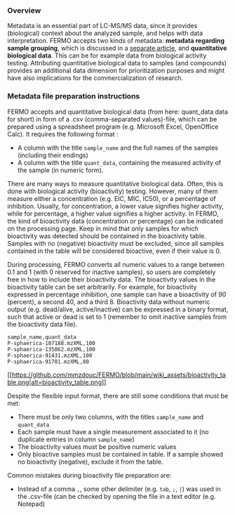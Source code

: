 ### Overview

Metadata is an essential part of LC-MS/MS data, since it provides (biological) context about the analyzed sample, and helps with data interpretation. FERMO accepts two kinds of metadata: **metadata regarding sample grouping**, which is discussed in a [separate article](https://github.com/mmzdouc/FERMO/wiki/Metadata-file-preparation-tutorial), and **quantitative biological data**. This can be for example data from biological activity testing. Attributing quantitative biological data to samples (and compounds) provides an additional data dimension for prioritization purposes and might have also implications for the commercialization of research.

### Metadata file preparation instructions

FERMO accepts and quantitative biological data (from here: quant_data data for short) in form of a .csv (comma-separated values)-file, which can be prepared using a spreadsheet program (e.g. Microsoft Excel, OpenOffice Calc). It requires the following format :

- A column with the title `sample_name` and the full names of the samples (including their endings)
- A column with the title `quant_data`, containing the measured activity of the sample (in numeric form).


There are many ways to measure quantitative biological data. Often, this is done with biological activity (bioactivity) testing. However, many of them measure either a concentration (e.g. EIC, MIC, IC50), or a percentage of inhibition. Usually, for concentration, a lower value signifies higher activity, while for percentage, a higher value signifies a higher activity. In FERMO, the kind of bioactivity data (concentration or percentage) can be indicated on the processing page. Keep in mind that only samples for which bioactivity was detected should be contained in the bioactivity table. Samples with no (negative) bioactivity must be excluded, since all samples contained in the table will be considered bioactive, even if their value is 0.

During processing, FERMO converts all numeric values to a range between 0.1 and 1 (with 0 reserved for inactive samples), so users are completely free in how to include their bioactivity data. The bioactivity values in the bioactivity table can be set arbitrarily. For example, for bioactivity expressed in percentage inhibition, one sample can have a bioactivity of 90 (percent), a second 40, and a third 8. Bioactivity data without numeric output (e.g. dead/alive, active/inactive) can be expressed in a binary format, such that active or dead is set to 1 (remember to omit inactive samples from the bioactivity data file).
```
sample_name,quant_data
P-sphaerica-107188.mzXML,100
P-sphaerica-135062.mzXML,100
P-sphaerica-91431.mzXML,100
P-sphaerica-91781.mzXML,80
```

[[https://github.com/mmzdouc/FERMO/blob/main/wiki_assets/bioactivity_table.png|alt=bioactivity_table.png]]

Despite the flexible input format, there are still some conditions that must be met:

- There must be only two columns, with the titles `sample_name` and `quant_data`
- Each sample must have a single measurement associated to it (no duplicate entries in column `sample_name`)
- The bioactivity values must be positive numeric values 
- Only bioactive samples must be contained in table. If a sample showed no bioactivity (negative), exclude it from the table. 

Common mistakes during bioactivity file preparation are:

- Instead of a comma `,`, some other delimiter (e.g. `tab`, `;`, `|`) was used in the .csv-file (can be checked by opening the file in a text editor (e.g. Notepad)
